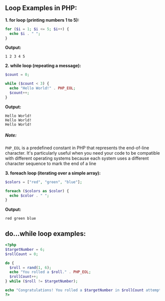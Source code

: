 ## Loop Examples in PHP:


**1. for loop (printing numbers 1 to 5):**

```php
for ($i = 1; $i <= 5; $i++) {
  echo $i . " ";
}
```

**Output:**

```
1 2 3 4 5 
```



**2. while loop (repeating a message):**

```php
$count = 0;

while ($count < 3) {
  echo "Hello World!" . PHP_EOL;
  $count++;
}
```

**Output:**

```
Hello World!
Hello World!
Hello World!
```

##### Note:
``` PHP_EOL ``` is a predefined constant in PHP that represents the end-of-line character. It's particularly useful when you need your code to be compatible with different operating systems because each system uses a different character sequence to mark the end of a line


**3. foreach loop (iterating over a simple array):**

```php
$colors = ["red", "green", "blue"];

foreach ($colors as $color) {
  echo $color . " ";
}
```

**Output:**

```
red green blue 
```

## do...while loop examples:
```php
<?php
$targetNumber = 6;
$rollCount = 0;

do {
  $roll = rand(1, 6);
  echo "You rolled a $roll." . PHP_EOL;
  $rollCount++;
} while ($roll != $targetNumber);

echo "Congratulations! You rolled a $targetNumber in $rollCount attempts." . PHP_EOL;
?>
```